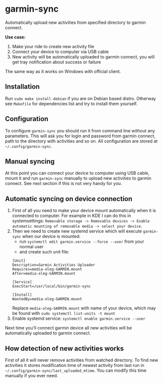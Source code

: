 # garmin-sync

Automatically upload new activities from specified directory to garmin connect.

**Use case:**
1. Make your ride to create new activity file
2. Connect your device to computer via USB cable
3. New activity will be automatically uploaded to garmin connect, you will get tray notification about success or failure

The same way as it works on Windows with official client.

## Installation

Run `sudo make install-debian` if you are on Debian based distro. Otherway see `Makefile` for dependencies list and try to install them yourself.

## Configuration

To configure `garmin-sync` you should run it from command line without any parameters. This will ask you for login and password from garmin connect, path to the directory with activities and so on. All configuration are stored at `~/.config/garmin-sync`.

## Manual syncing

At this point you can connect your device to computer using USB cable, mount it and run `garmin-sync` manually to upload new activities to garmin connect. See next section if this is not very handy for you.

## Automatic syncing on device connection

1. First of all you need to make your device mount automatically when it is connected to computer. For example in KDE I can do this in systemsettings:
`Removable storage -> Removable devices -> Enable automatic mounting of removable media -> select your device`.
2. Then we need to create new systemd service which will execute `garmin-sync` when our device is mounted:
    * run `systemctl edit garmin.service --force --user` from your normal user
    * and create such unit file:
    ```
    [Unit]
    Description=Garmin Activities Uploader
    Requires=media-oleg-GARMIN.mount
    After=media-oleg-GARMIN.mount

    [Service]
    ExecStart=/usr/local/bin/garmin-sync

    [Install]
    WantedBy=media-oleg-GARMIN.mount
    ```
    Replace `media-oleg-GARMIN.mount` with name of your device, which may be found with `sudo systemctl list-units -t mount`
3. Enable systemd service: `systemctl enable garmin.service --user`

Next time you'll connect garmin device all new activities will be automatically uploaded to garmin connect.

## How detection of new activities works

First of all it will never remove activities from watched directory. To find new activities it stores modification time of newest activity from last run in `~/.config/garmin-sync/last_uploaded_mtime`. You can modify this time manually if you ever need.
